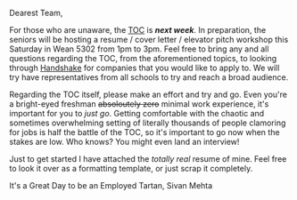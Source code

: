 Dearest Team,

For those who are unaware, the [TOC](http://engineering.cmu.edu/companies/toc/) is ***next week***. In preparation, the seniors will be hosting a resume / cover letter / elevator pitch workshop this Saturday in Wean 5302 from 1pm to 3pm. Feel free to bring any and all questions regarding the TOC, from the aforementioned topics, to looking through [Handshake](https://cmu.joinhandshake.com/login) for companies that you would like to apply to. We will try have representatives from all schools to try and reach a broad audience.

Regarding the TOC itself, please make an effort and try and go. Even you're a bright-eyed freshman ~~absoloutely zero~~ minimal work experience, it's important for you to *just go*. Getting comfortable with the chaotic and sometimes overwhelming setting of literally thousands of people clamoring for jobs is half the battle of the TOC, so it's important to go now when the stakes are low. Who knows? You might even land an interview!

Just to get started I have attached the *totally real* resume of mine. Feel free to look it over as a formatting template, or just scrap it completely.

It's a Great Day to be an Employed Tartan,
    Sivan Mehta
